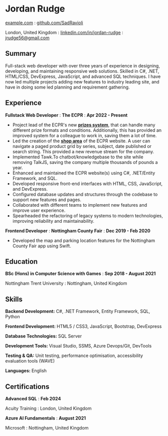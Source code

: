 ---
---

# Jordan Rudge

<span class="iconify" data-icon="charm:person"></span> [example.com](https://example.com/)
  : <span class="iconify" data-icon="tabler:brand-github"></span> [github.com/SadRavioli](https://github.com/SadRavioli)

<span class="iconify" data-icon="ic:outline-location-on"></span> London, United Kingdom
  : <span class="iconify" data-icon="tabler:brand-linkedin"></span> [linkedin.com/in/jordan-rudge](https://www.linkedin.com/in/jordan-rudge/)
  : <span class="iconify" data-icon="tabler:mail"></span> [jrudge56@gmail.com](mailto:jrudge56@gmail.com)

## Summary

Full-stack web developer with over three years of experience in designing, developing, and maintaining responsive web solutions. Skilled in C#, .NET, HTML/CSS, DevExpress, JavaScript, and advanced SQL techniques. I have now led multiple projects adding new features to industry leading site, and have in doing some led planning and requirement gathering.

## Experience

**Fullstack Web Developer**
  : **The ECPR**
  : **Apr 2022 - Present**

-	Project lead of the ECPR's new [**prizes system**](https://ecpr.eu/prizes), that can handle many different prize formats and conditions. Additionally, this has provided an improved system for a colleague to work in, saving them a lot of time.
- Led the creation of the [**shop area**](https://ecpr.eu/Shop) of the ECPR website. A user can navigate a paged product grid by series, subject, date published or search string. This provided a new revenue stream for the company.
- Implemented Tawk.To chatbot/knowledgebase to the site while removing TalkJS, saving the company multiple thousands of pounds a year.
- Enhanced and maintained the ECPR website(s) using C#, .NET/Entity Framework, and SQL.
-	Developed responsive front-end interfaces with HTML, CSS, JavaScript, and DevExpress.
-	Configured database updates and structures through the codebase to support new features and pages.
-	Collaborated with different teams to implement new features and improve user experience.
-	Spearheaded the refactoring of legacy systems to modern technologies, improving reliability and maintainability.



**Frontend Developer**
  : **Nottingham County Fair**
  : **Dec 2019 - Feb 2020**

- Developed the map and parking location features for the Nottingham County Fair app using Swift.

## Education

**BSc (Hons) in Computer Science with Games**
  : **Sep 2018 - August 2021**

Nottingham Trent University
  : Nottingham, United Kingdom

## Skills

**Backend Development:** <span class="iconify" data-icon="vscode-icons:file-type-csharp2"></span> C#, .NET Framework, Entity Framework, <span class="iconify" data-icon="vscode-icons:file-type-sql"></span> SQL, <span class="iconify" data-icon="vscode-icons:file-type-python"></span> Python

**Frontend Development:** <span class="iconify" data-icon="vscode-icons:file-type-html"></span> HTML5 / <span class="iconify" data-icon="vscode-icons:file-type-css"></span> CSS3, <span class="iconify" data-icon="vscode-icons:file-type-js-official"></span> JavaScript, Bootstrap, DevExpress

**Database Technologies:** SQL Server

**Development Tools:** Visual Studio, SSMS, Azure Devops/Git, DevTools

**Testing & QA:** Unit testing, performance optimisation, accessibility evaluation tools (WAVE)

**Languages:** English

## Certifications

**Advanced SQL**
  : **Feb 2024**

Acuity Training
  : London, United Kingdom

**Azure AI Fundamentals**
  : **August 2021**

Microsoft
  : Nottingham, United Kingdom



